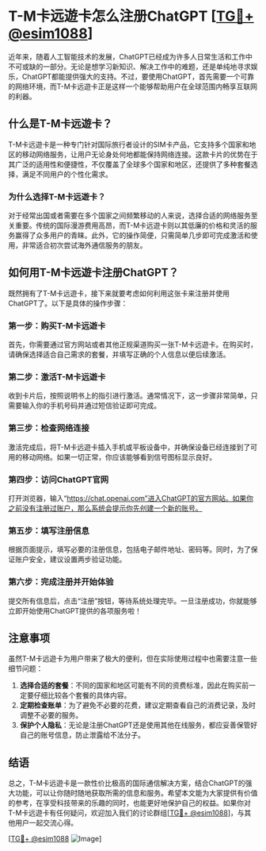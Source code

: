# T-M卡远遊卡怎么注册ChatGPT [[TG💪+ @esim1088](https://t.me/s/esim1088)]

近年来，随着人工智能技术的发展，ChatGPT已经成为许多人日常生活和工作中不可或缺的一部分。无论是想学习新知识、解决工作中的难题，还是单纯地寻求娱乐，ChatGPT都能提供强大的支持。不过，要使用ChatGPT，首先需要一个可靠的网络环境，而T-M卡远遊卡正是这样一个能够帮助用户在全球范围内畅享互联网的利器。

## 什么是T-M卡远遊卡？

T-M卡远遊卡是一种专门针对国际旅行者设计的SIM卡产品，它支持多个国家和地区的移动网络服务，让用户无论身处何地都能保持网络连接。这款卡片的优势在于其广泛的适用性和便捷性，不仅覆盖了全球多个国家和地区，还提供了多种套餐选择，满足不同用户的个性化需求。

### 为什么选择T-M卡远遊卡？

对于经常出国或者需要在多个国家之间频繁移动的人来说，选择合适的网络服务至关重要。传统的国际漫游费用高昂，而T-M卡远遊卡则以其低廉的价格和灵活的服务赢得了众多用户的青睐。此外，它的操作简便，只需简单几步即可完成激活和使用，非常适合初次尝试海外通信服务的朋友。

## 如何用T-M卡远遊卡注册ChatGPT？

既然拥有了T-M卡远遊卡，接下来就要考虑如何利用这张卡来注册并使用ChatGPT了。以下是具体的操作步骤：

### 第一步：购买T-M卡远遊卡

首先，你需要通过官方网站或者其他正规渠道购买一张T-M卡远遊卡。在购买时，请确保选择适合自己需求的套餐，并填写正确的个人信息以便后续激活。

### 第二步：激活T-M卡远遊卡

收到卡片后，按照说明书上的指引进行激活。通常情况下，这一步骤非常简单，只需要输入你的手机号码并通过短信验证即可完成。

### 第三步：检查网络连接

激活完成后，将T-M卡远遊卡插入手机或平板设备中，并确保设备已经连接到了可用的移动网络。如果一切正常，你应该能够看到信号图标显示良好。

### 第四步：访问ChatGPT官网

打开浏览器，输入“https://chat.openai.com”进入ChatGPT的官方网站。如果你之前没有注册过账户，那么系统会提示你先创建一个新的账号。

### 第五步：填写注册信息

根据页面提示，填写必要的注册信息，包括电子邮件地址、密码等。同时，为了保证账户安全，建议设置两步验证功能。

### 第六步：完成注册并开始体验

提交所有信息后，点击“注册”按钮，等待系统处理完毕。一旦注册成功，你就能够立即开始使用ChatGPT提供的各项服务啦！

## 注意事项

虽然T-M卡远遊卡为用户带来了极大的便利，但在实际使用过程中也需要注意一些细节问题：

1. **选择合适的套餐**：不同的国家和地区可能有不同的资费标准，因此在购买前一定要仔细比较各个套餐的具体内容。
2. **定期检查账单**：为了避免不必要的花费，建议定期查看自己的消费记录，及时调整不必要的服务。
3. **保护个人隐私**：无论是注册ChatGPT还是使用其他在线服务，都应妥善保管好自己的账号信息，防止泄露给不法分子。

## 结语

总之，T-M卡远遊卡是一款性价比极高的国际通信解决方案，结合ChatGPT的强大功能，可以让你随时随地获取所需的信息和服务。希望本文能为大家提供有价值的参考，在享受科技带来的乐趣的同时，也能更好地保护自己的权益。如果你对T-M卡远遊卡有任何疑问，欢迎加入我们的讨论群组[[TG💪+ @esim1088](https://t.me/s/esim1088)]，与其他用户一起交流心得。

[[TG💪+ @esim1088](https://t.me/s/esim1088) ![Image](https://i.postimg.cc/4NQfJmqS/Snipaste-2025-05-13-00-14-12.png)]